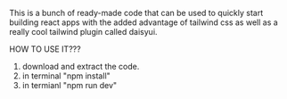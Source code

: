 This is a bunch of ready-made code that can be used to quickly start building react apps with the added advantage of tailwind css as well as a really cool tailwind plugin called daisyui.

HOW TO USE IT???

1. download and extract the code.
2. in terminal "npm install"
3. in termianl "npm run dev"
